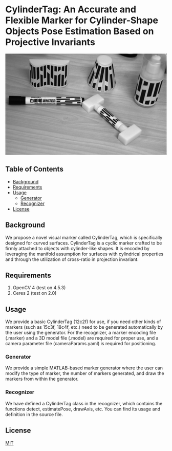 # CylinderTag: An Accurate and Flexible Marker for Cylinder-Shape Objects Pose Estimation Based on Projective Invariants

![image](test.bmp)

## Table of Contents

- [Background](#background)
- [Requirements](#Requirements)
- [Usage](#usage)
	- [Generator](#generator)
  - [Recognizer](#Recognizer)
- [License](#License)

## Background

We propose a novel visual marker called CylinderTag, which is specifically designed for curved surfaces. CylinderTag is a cyclic marker crafted to be firmly attached to objects with cylinder-like shapes. It is encoded by leveraging the manifold assumption for surfaces with cylindrical properties and through the utilization of cross-ratio in projection invariant.

## Requirements

1. OpenCV 4 (test on 4.5.3)
2. Ceres 2 (test on 2.0)

## Usage

We provide a basic CylinderTag (12c2f) for use, if you need other kinds of markers (such as 15c3f, 18c4f, etc.) need to be generated automatically by the user using the generator. For the recognizer, a marker encoding file (.marker) and a 3D model file (.model) are required for proper use, and a camera parameter file (cameraParams.yaml) is required for positioning.

### Generator

We provide a simple MATLAB-based marker generator where the user can modify the type of marker, the number of markers generated, and draw the markers from within the generator.

### Recognizer

We have defined a CylinderTag class in the recognizer, which contains the functions detect, estimatePose, drawAxis, etc. You can find its usage and definition in the source file.

## License

[MIT](LICENSE)

